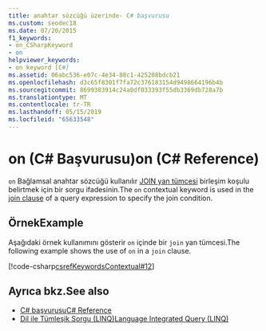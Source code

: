 ```yaml
---
title: anahtar sözcüğü üzerinde- C# başvurusu
ms.custom: seodec18
ms.date: 07/20/2015
f1_keywords:
- on_CSharpKeyword
- on
helpviewer_keywords:
- on keyword [C#]
ms.assetid: 06abc536-e07c-4e34-88c1-425208bdcb21
ms.openlocfilehash: d3c65f8301f7fa72c376183154d9498664196b4b
ms.sourcegitcommit: 8699383914c24a0df033393f55db3369db728a7b
ms.translationtype: MT
ms.contentlocale: tr-TR
ms.lasthandoff: 05/15/2019
ms.locfileid: "65633548"
---
```

# <a name="on-c-reference"></a><span data-ttu-id="5dc6e-102">on (C# Başvurusu)</span><span class="sxs-lookup"><span data-stu-id="5dc6e-102">on (C# Reference)</span></span>

<span data-ttu-id="5dc6e-103">`on` Bağlamsal anahtar sözcüğü kullanılır [JOIN yan tümcesi](join-clause.md) birleşim koşulu belirtmek için bir sorgu ifadesinin.</span><span class="sxs-lookup"><span data-stu-id="5dc6e-103">The `on` contextual keyword is used in the [join clause](join-clause.md) of a query expression to specify the join condition.</span></span>

## <a name="example"></a><span data-ttu-id="5dc6e-104">Örnek</span><span class="sxs-lookup"><span data-stu-id="5dc6e-104">Example</span></span>

<span data-ttu-id="5dc6e-105">Aşağıdaki örnek kullanımını gösterir `on` içinde bir `join` yan tümcesi.</span><span class="sxs-lookup"><span data-stu-id="5dc6e-105">The following example shows the use of `on` in a `join` clause.</span></span>

[!code-csharp[csrefKeywordsContextual#12](~/samples/snippets/csharp/VS_Snippets_VBCSharp/csrefKeywordsContextual/CS/csrefKeywordsContextual.cs#12)]

## <a name="see-also"></a><span data-ttu-id="5dc6e-106">Ayrıca bkz.</span><span class="sxs-lookup"><span data-stu-id="5dc6e-106">See also</span></span>

- [<span data-ttu-id="5dc6e-107">C# başvurusu</span><span class="sxs-lookup"><span data-stu-id="5dc6e-107">C# Reference</span></span>](../index.md)
- [<span data-ttu-id="5dc6e-108">Dil ile Tümleşik Sorgu (LINQ)</span><span class="sxs-lookup"><span data-stu-id="5dc6e-108">Language Integrated Query (LINQ)</span></span>](../../linq/index.md)
